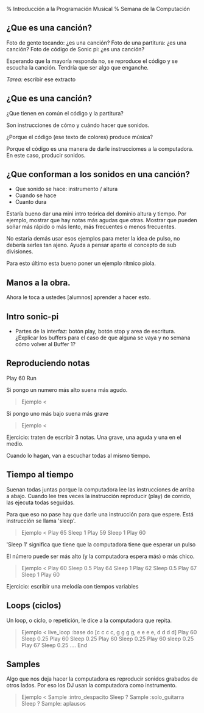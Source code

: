% Introducción a la Programación Musical
% Semana de la Computación

## ¿Que es una canción?

Foto de gente tocando: ¿es una canción?
Foto de una partitura: ¿es una canción?
Foto de código de Sonic pi: ¿es una canción?

Esperando que la mayoría responda no, se reproduce el código y se escucha la canción. Tendría que ser algo que enganche. 

*Tarea:* escribir ese extracto

## ¿Que es una canción?

¿Que tienen en común el código y la partitura?

Son instrucciones de cómo y cuándo hacer que sonidos.

¿Porque el código (ese texto de colores) produce música?

Porque el código es una manera de darle instrucciomes a la computadora. En este caso, producir sonidos.

## ¿Que conforman a los sonidos en una canción?

* Que sonido se hace: instrumento / altura
* Cuando se hace
* Cuanto dura

Estaría bueno dar una mini intro teórica del dominio altura y tiempo. Por ejemplo, mostrar que hay notas más agudas que otras. Mostrar que pueden soñar más rápido o más lento, más frecuentes o menos frecuentes.

No estaría demás usar esos ejemplos para meter la idea de pulso, no debería serles tan ajeno. Ayuda a pensar aparte el concepto de sub divisiones.

Para esto último esta bueno poner un ejemplo rítmico piola. 

## Manos a la obra.

Ahora le toca a ustedes [alumnos] aprender a hacer esto.

## Intro sonic-pi

* Partes de la interfaz: botón play, botón stop y area de escritura. ¿Explicar los buffers para el caso de que alguna se vaya y no semana cómo volver al Buffer 1?

## Reproduciendo notas

Play 60
Run

Si pongo un numero más alto suena más agudo.
> Ejemplo <

Si pongo uno más bajo suena más grave
> Ejemplo <

Ejercicio: traten de escribir 3 notas. Una grave, una aguda y una en el medio.


Cuando lo hagan, van a escuchar todas al mismo tiempo.

## Tiempo al tiempo

Suenan todas juntas porque la computadora lee las instrucciones de arriba a abajo. Cuando lee tres veces la instrucción reproducir (play) de corrido, las ejecuta todas seguidas.

Para que eso no pase hay que darle una instrucción para que espere. Está instrucción se llama 'sleep'.

> Ejemplo <
Play 65
Sleep 1
Play 59
Sleep 1
Play 60

'Sleep 1' significa que tiene que la computadora tiene que esperar un pulso

El número puede ser más alto (y la computadora espera más) o más chico.

> Ejemplo <
Play 60
Sleep 0.5
Play 64
Sleep 1
Play 62
Sleep 0.5
Play 67
Sleep 1
Play 60

Ejercicio: escribir una melodía con tiempos variables

## Loops (ciclos)

Un loop, o ciclo, o repetición, le dice a la computadora que repita.

> Ejemplo <
live_loop :base do [c c c c, g g g g, e e e e, d d d d]
  Play 60
  Sleep 0.25
Play 60
  Sleep 0.25
Play 60
  Sleep 0.25
Play 60
sleep 0.25
Play 67
Sleep 0.25
....
End
  
## Samples

Algo que nos deja hacer la computadora es reproducir sonidos grabados de otros lados. Por eso los DJ usan la computadora como instrumento.

> Ejemplo <
Sample :intro_despacito
Sleep ?
Sample :solo_guitarra
Sleep ?
Sample: aplausos
